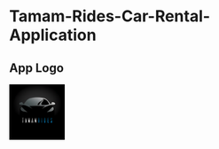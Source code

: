 # Tamam-Rides-Car-Rental-Application
## App Logo
<img src="assets/images/Screenshot 2023-05-31 210931.png" alt="AppLogo" height=100 width=100/>
